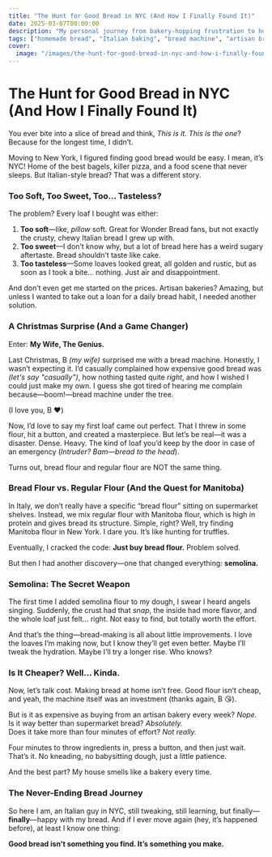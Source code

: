 ```yaml
---
title: "The Hunt for Good Bread in NYC (And How I Finally Found It)"
date: 2025-03-07T00:00:00
description: "My personal journey from bakery-hopping frustration to homemade bread perfection, thanks to a surprise Christmas gift and a little Italian know-how."
tags: ["homemade bread", "Italian baking", "bread machine", "artisan bread", "foodie NYC", "Italian traditions", "semolina bread"]
cover:
  image: "/images/the-hunt-for-good-bread-in-nyc-and-how-i-finally-found-it.png"
---
```

# The Hunt for Good Bread in NYC (And How I Finally Found It)

You ever bite into a slice of bread and think, *This is it. This is the one*? Because for the longest time, I didn’t.  

Moving to New York, I figured finding good bread would be easy. I mean, it’s NYC! Home of the best bagels, killer pizza, and a food scene that never sleeps. But Italian-style bread? That was a different story.  

### **Too Soft, Too Sweet, Too… Tasteless?**  

The problem? Every loaf I bought was either:  

1. **Too soft**—like, *pillow* soft. Great for Wonder Bread fans, but not exactly the crusty, chewy Italian bread I grew up with.  
2. **Too sweet**—I don’t know why, but a lot of bread here has a weird sugary aftertaste. Bread shouldn’t taste like cake.  
3. **Too tasteless**—Some loaves looked great, all golden and rustic, but as soon as I took a bite... nothing. Just air and disappointment.  

And don’t even get me started on the prices. Artisan bakeries? Amazing, but unless I wanted to take out a loan for a daily bread habit, I needed another solution.  

### **A Christmas Surprise (And a Game Changer)**  

Enter: **My Wife, The Genius.**  

Last Christmas, B *(my wife)* surprised me with a bread machine. Honestly, I wasn’t expecting it. I’d casually complained how expensive good bread was *(let's say "casually")*, how nothing tasted quite *right*, and how I wished I could just make my own. I guess she got tired of hearing me complain because—boom!—bread machine under the tree.  

(I love you, B ❤️)  

Now, I’d love to say my first loaf came out perfect. That I threw in some flour, hit a button, and created a masterpiece. But let’s be real—it was a disaster. Dense. Heavy. The kind of loaf you’d keep by the door in case of an emergency (*Intruder? Bam—bread to the head*).  

Turns out, bread flour and regular flour are NOT the same thing.  

### **Bread Flour vs. Regular Flour (And the Quest for Manitoba)**  

In Italy, we don’t really have a specific “bread flour” sitting on supermarket shelves. Instead, we mix regular flour with Manitoba flour, which is high in protein and gives bread its structure. Simple, right? Well, try finding Manitoba flour in New York. I dare you. It’s like hunting for truffles.  

Eventually, I cracked the code: **Just buy bread flour.** Problem solved.  

But then I had another discovery—one that changed everything: **semolina.**  

### **Semolina: The Secret Weapon**  

The first time I added semolina flour to my dough, I swear I heard angels singing. Suddenly, the crust had that *snap*, the inside had more flavor, and the whole loaf just felt... right. Not easy to find, but totally worth the effort.  

And that’s the thing—bread-making is all about little improvements. I love the loaves I’m making now, but I know they’ll get even better. Maybe I’ll tweak the hydration. Maybe I’ll try a longer rise. Who knows?  

### **Is It Cheaper? Well… Kinda.**  

Now, let’s talk cost. Making bread at home isn’t free. Good flour isn’t cheap, and yeah, the machine itself was an investment (thanks again, B 😘).  

But is it as expensive as buying from an artisan bakery every week? *Nope.*  
Is it way better than supermarket bread? *Absolutely.*  
Does it take more than four minutes of effort? *Not really.*  

Four minutes to throw ingredients in, press a button, and then just wait. That’s it. No kneading, no babysitting dough, just a little patience.  

And the best part? My house smells like a bakery every time.  

### **The Never-Ending Bread Journey**  

So here I am, an Italian guy in NYC, still tweaking, still learning, but finally—**finally**—happy with my bread. And if I ever move again (hey, it’s happened before), at least I know one thing: 

**Good bread isn’t something you find. It’s something you make.**  
